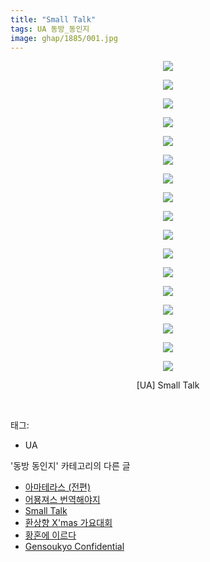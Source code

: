 ```yaml
---
title: "Small Talk"
tags: UA 동방_동인지
image: ghap/1885/001.jpg
---
```

<div class="article">
<p style="text-align: center; clear: none; float: none;"><img src="{{ site.nasurl }}/ghap/1885/001.jpg"/></p>
<p style="text-align: center; clear: none; float: none;"><img src="{{ site.nasurl }}/ghap/1885/002.jpg"/></p>
<p style="text-align: center; clear: none; float: none;"><img src="{{ site.nasurl }}/ghap/1885/003.jpg"/></p>
<p style="text-align: center; clear: none; float: none;"><img src="{{ site.nasurl }}/ghap/1885/004.jpg"/></p>
<p style="text-align: center; clear: none; float: none;"><img src="{{ site.nasurl }}/ghap/1885/005.jpg"/></p>
<p style="text-align: center; clear: none; float: none;"><img src="{{ site.nasurl }}/ghap/1885/006.jpg"/></p>
<p style="text-align: center; clear: none; float: none;"><img src="{{ site.nasurl }}/ghap/1885/007.jpg"/></p>
<p style="text-align: center; clear: none; float: none;"><img src="{{ site.nasurl }}/ghap/1885/008.jpg"/></p>
<p style="text-align: center; clear: none; float: none;"><img src="{{ site.nasurl }}/ghap/1885/009.jpg"/></p>
<p style="text-align: center; clear: none; float: none;"><img src="{{ site.nasurl }}/ghap/1885/010.jpg"/></p>
<p style="text-align: center; clear: none; float: none;"><img src="{{ site.nasurl }}/ghap/1885/011.jpg"/></p>
<p style="text-align: center; clear: none; float: none;"><img src="{{ site.nasurl }}/ghap/1885/012.jpg"/></p>
<p style="text-align: center; clear: none; float: none;"><img src="{{ site.nasurl }}/ghap/1885/013.jpg"/></p>
<p style="text-align: center; clear: none; float: none;"><img src="{{ site.nasurl }}/ghap/1885/014.jpg"/></p>
<p style="text-align: center; clear: none; float: none;"><img src="{{ site.nasurl }}/ghap/1885/015.jpg"/></p>
<p style="text-align: center; clear: none; float: none;"><img src="{{ site.nasurl }}/ghap/1885/016.jpg"/></p>
<p style="text-align: center; clear: none; float: none;"><img src="{{ site.nasurl }}/ghap/1885/017.jpg"/></p>
<p style="text-align: center; clear: none; float: none;">[UA] Small Talk</p>
<p><br/></p>
</div><div class="tagTrail">
<p>태그: </p>
<ul>
<li>UA</li>
</ul>
</div><div class="another">
<p>'동방 동인지' 카테고리의 다른 글</p>
<ul>
<li><a href="/2016-08-28-ghap_1887">아마테라스 (전편)</a></li>
<li><a href="/2016-08-28-ghap_1886">어묭져스 번역해야지</a></li>
<li><a href="/2016-08-28-ghap_1885">Small Talk</a></li>
<li><a href="/2016-08-28-ghap_1884">환상향 X'mas 가요대회</a></li>
<li><a href="/2016-08-28-ghap_1883">황혼에 이르다</a></li>
<li><a href="/2016-08-28-ghap_1882">Gensoukyo Confidential</a></li>
</ul>
</div><div class="cb_module cb_fluid">
<div class="cb_wrt cb_profile">
</div><!-- commentList close -->
</div>
<br/>
<p id="refer"></p>
<br/>
